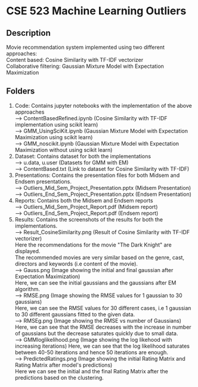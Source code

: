 # CSE 523 Machine Learning Outliers

## Description
Movie recommendation system implemented using two different approaches:  
Content based: Cosine Similarity with TF-IDF vectorizer  
Collaborative filtering: Gaussian Mixture Model with Expectation Maximization  
  
## Folders
1. Code: Contains jupyter notebooks with the implementation of the above approaches        
--> ContentBasedRefined.ipynb (Cosine Similarity with TF-IDF implementation using scikit learn)  
--> GMM_UsingSciKit.ipynb (Gaussian Mixture Model with Expectation Maximization using scikit learn)  
--> GMM_noscikit.ipynb (Gaussian Mixture Model with Expectation Maximization without using scikit learn)  
2. Dataset: Contains dataset for both the implementations  
--> u.data, u.user (Datasets for GMM with EM)  
--> ContentBased.txt (Link to dataset for Cosine Similarity with TF-IDF)  
3. Presentations: Contains the presentation files for both Midsem and Endsem presentations.  
--> Outliers_Mid_Sem_Project_Presentation.pptx (Midsem Presentation)  
--> Outliers_End_Sem_Project_Presentation.pptx (Endsem Presentation)  
4. Reports: Contains both the Midsem and Endsem reports  
--> Outliers_Mid_Sem_Project_Report.pdf (Midsem report)  
--> Outliers_End_Sem_Project_Report.pdf (Endsem report)  
5. Results: Contains the screenshots of the results for both the implementations.  
--> Result_CosineSimilarity.png (Result of Cosine Similarity with TF-IDF vectorizer)  
    Here the recommendations for the movie "The Dark Knight" are displayed.  
    The recommended movies are very similar based on the genre, cast, directors and keywords (i.e content of the movie).     
--> Gauss.png (Image showing the initial and final gaussian after Expectation Maximization)  
    Here, we can see the initial gaussians and the gaussians after EM algorithm.  
--> RMSE.png (Image showing the RMSE values for 1 gaussian to 30 gaussians)  
    Here, we can see the RMSE values for 30 different cases, i.e 1 gaussian to 30 different gaussians fitted to the given data.  
--> RMSEg.png (Image showing the RMSE vs number of Gaussians)  
    Here, we can see that the RMSE decreases with the increase in number of gaussians but the decrease saturates quickly due to small data.    
--> GMMloglikelihood.png (Image showing the log likehood with increasing iterations)
    Here, we can see that the log likelihood saturates between 40-50 iterations and hence 50 iterations are enough.      
--> PredictedRatings.png (Image showing the initial Rating Matrix and Rating Matrix after model's predictions)   
    Here we can see the initial and the final Rating Matrix after the predictions based on the clustering.    